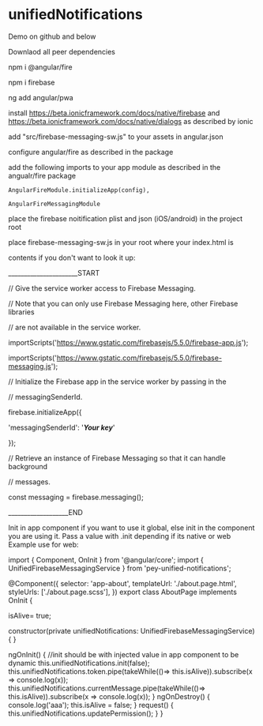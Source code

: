 # unifiedNotifications


Demo on github and below


Downlaod all peer dependencies

npm i @angular/fire

npm i firebase

ng add angular/pwa

install https://beta.ionicframework.com/docs/native/firebase and https://beta.ionicframework.com/docs/native/dialogs as described by ionic



add   "src/firebase-messaging-sw.js" to your assets in angular.json

configure angular/fire as described in the package

add the following imports to your app module as described in the angualr/fire package

    AngularFireModule.initializeApp(config),

    AngularFireMessagingModule

place the firebase noitification plist and json (iOS/android) in the project root

place firebase-messaging-sw.js in your root where your index.html is

contents if you don't want to look it up:



______________________START



// Give the service worker access to Firebase Messaging.

// Note that you can only use Firebase Messaging here, other Firebase libraries

// are not available in the service worker.

importScripts('https://www.gstatic.com/firebasejs/5.5.0/firebase-app.js');

importScripts('https://www.gstatic.com/firebasejs/5.5.0/firebase-messaging.js');


// Initialize the Firebase app in the service worker by passing in the

// messagingSenderId.



firebase.initializeApp({

  'messagingSenderId': '*****Your key*****'

});


// Retrieve an instance of Firebase Messaging so that it can handle background

// messages.

const messaging = firebase.messaging();


___________________END



Init in app component if you want to use it global, else init in the component you are using it. Pass a value with .init depending if its native or web
Example use for web:



import { Component, OnInit } from '@angular/core';
import { UnifiedFirebaseMessagingService } from 'pey-unified-notifications';


@Component({
  selector: 'app-about',
  templateUrl: './about.page.html',
  styleUrls: ['./about.page.scss'],
})
export class AboutPage implements OnInit {


  isAlive= true;

  constructor(private unifiedNotifications: UnifiedFirebaseMessagingService) { }

  ngOnInit() {
    //init should be with injected value in app component to be dynamic
    this.unifiedNotifications.init(false);
    this.unifiedNotifications.token.pipe(takeWhile(()=> this.isAlive)).subscribe(x => console.log(x));
    this.unifiedNotifications.currentMessage.pipe(takeWhile(()=> this.isAlive)).subscribe(x => console.log(x));
  }
  ngOnDestroy() { console.log('aaa');
    this.isAlive = false;
  }
  request() {
    this.unifiedNotifications.updatePermission();
  }
}
